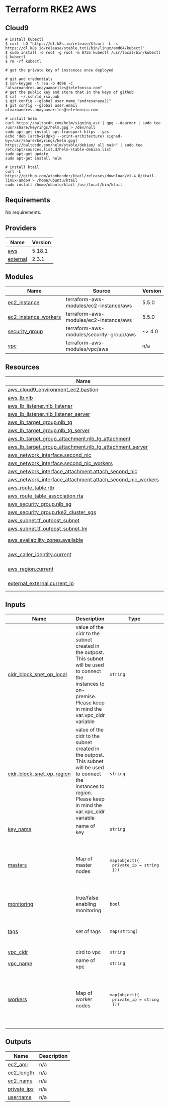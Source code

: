 # Terraform RKE2 AWS

## Cloud9

```
# install kubectl
$ curl -LO "https://dl.k8s.io/release/$(curl -L -s https://dl.k8s.io/release/stable.txt)/bin/linux/amd64/kubectl"
$ sudo install -o root -g root -m 0755 kubectl /usr/local/bin/kubectl
$ kubectl 
$ rm -rf kubectl

# get the private key of instances once deployed

# git and credentials
$ ssh-keygen -t rsa -b 4096 -C "alvaroandres.anayaamariles@telefonica.com" 
# get the public key and store that in the keys of github
$ cat  ~/.ssh/id_rsa.pub
$ git config --global user.name "andresanaya21"
$ git config --global user.email alvaroandres.anayaamariles@telefonica.com

# install helm
curl https://baltocdn.com/helm/signing.asc | gpg --dearmor | sudo tee /usr/share/keyrings/helm.gpg > /dev/null
sudo apt-get install apt-transport-https --yes
echo "deb [arch=$(dpkg --print-architecture) signed-by=/usr/share/keyrings/helm.gpg] https://baltocdn.com/helm/stable/debian/ all main" | sudo tee /etc/apt/sources.list.d/helm-stable-debian.list
sudo apt-get update
sudo apt-get install helm

# install ktail
curl -L https://github.com/atombender/ktail/releases/download/v1.4.0/ktail-linux-amd64 > /home/ubuntu/ktail 
sudo install /home/ubuntu/ktail /usr/local/bin/ktail

```


<!-- BEGIN_TF_DOCS -->
## Requirements

No requirements.

## Providers

| Name | Version |
|------|---------|
| <a name="provider_aws"></a> [aws](#provider\_aws) | 5.18.1 |
| <a name="provider_external"></a> [external](#provider\_external) | 2.3.1 |

## Modules

| Name | Source | Version |
|------|--------|---------|
| <a name="module_ec2_instance"></a> [ec2\_instance](#module\_ec2\_instance) | terraform-aws-modules/ec2-instance/aws | 5.5.0 |
| <a name="module_ec2_instance_workers"></a> [ec2\_instance\_workers](#module\_ec2\_instance\_workers) | terraform-aws-modules/ec2-instance/aws | 5.5.0 |
| <a name="module_security_group"></a> [security\_group](#module\_security\_group) | terraform-aws-modules/security-group/aws | ~> 4.0 |
| <a name="module_vpc"></a> [vpc](#module\_vpc) | terraform-aws-modules/vpc/aws | n/a |

## Resources

| Name | Type |
|------|------|
| [aws_cloud9_environment_ec2.bastion](https://registry.terraform.io/providers/hashicorp/aws/latest/docs/resources/cloud9_environment_ec2) | resource |
| [aws_lb.nlb](https://registry.terraform.io/providers/hashicorp/aws/latest/docs/resources/lb) | resource |
| [aws_lb_listener.nlb_listener](https://registry.terraform.io/providers/hashicorp/aws/latest/docs/resources/lb_listener) | resource |
| [aws_lb_listener.nlb_listener_server](https://registry.terraform.io/providers/hashicorp/aws/latest/docs/resources/lb_listener) | resource |
| [aws_lb_target_group.nlb_tg](https://registry.terraform.io/providers/hashicorp/aws/latest/docs/resources/lb_target_group) | resource |
| [aws_lb_target_group.nlb_tg_server](https://registry.terraform.io/providers/hashicorp/aws/latest/docs/resources/lb_target_group) | resource |
| [aws_lb_target_group_attachment.nlb_tg_attachment](https://registry.terraform.io/providers/hashicorp/aws/latest/docs/resources/lb_target_group_attachment) | resource |
| [aws_lb_target_group_attachment.nlb_tg_attachment_server](https://registry.terraform.io/providers/hashicorp/aws/latest/docs/resources/lb_target_group_attachment) | resource |
| [aws_network_interface.second_nic](https://registry.terraform.io/providers/hashicorp/aws/latest/docs/resources/network_interface) | resource |
| [aws_network_interface.second_nic_workers](https://registry.terraform.io/providers/hashicorp/aws/latest/docs/resources/network_interface) | resource |
| [aws_network_interface_attachment.attach_second_nic](https://registry.terraform.io/providers/hashicorp/aws/latest/docs/resources/network_interface_attachment) | resource |
| [aws_network_interface_attachment.attach_second_nic_workers](https://registry.terraform.io/providers/hashicorp/aws/latest/docs/resources/network_interface_attachment) | resource |
| [aws_route_table.rtb](https://registry.terraform.io/providers/hashicorp/aws/latest/docs/resources/route_table) | resource |
| [aws_route_table_association.rta](https://registry.terraform.io/providers/hashicorp/aws/latest/docs/resources/route_table_association) | resource |
| [aws_security_group.nlb_sg](https://registry.terraform.io/providers/hashicorp/aws/latest/docs/resources/security_group) | resource |
| [aws_security_group.rke2_cluster_sgs](https://registry.terraform.io/providers/hashicorp/aws/latest/docs/resources/security_group) | resource |
| [aws_subnet.tf_outpost_subnet](https://registry.terraform.io/providers/hashicorp/aws/latest/docs/resources/subnet) | resource |
| [aws_subnet.tf_outpost_subnet_lni](https://registry.terraform.io/providers/hashicorp/aws/latest/docs/resources/subnet) | resource |
| [aws_availability_zones.available](https://registry.terraform.io/providers/hashicorp/aws/latest/docs/data-sources/availability_zones) | data source |
| [aws_caller_identity.current](https://registry.terraform.io/providers/hashicorp/aws/latest/docs/data-sources/caller_identity) | data source |
| [aws_region.current](https://registry.terraform.io/providers/hashicorp/aws/latest/docs/data-sources/region) | data source |
| [external_external.current_ip](https://registry.terraform.io/providers/hashicorp/external/latest/docs/data-sources/external) | data source |

## Inputs

| Name | Description | Type | Default |
|------|-------------|------|---------|
| <a name="input_cidr_block_snet_op_local"></a> [cidr\_block\_snet\_op\_local](#input\_cidr\_block\_snet\_op\_local) | value of the cidr to the subnet created in the outpost. This subnet will be used to connect the instances to on-premise. Please keep in mind the var.vpc\_cidr variable | `string` | `"10.0.5.0/24"` |
| <a name="input_cidr_block_snet_op_region"></a> [cidr\_block\_snet\_op\_region](#input\_cidr\_block\_snet\_op\_region) | value of the cidr to the subnet created in the outpost. This subnet will be used to connect the instances to region. Please keep in mind the var.vpc\_cidr variable | `string` | `"10.0.4.0/24"` |
| <a name="input_key_name"></a> [key\_name](#input\_key\_name) | name of key | `string` | `"outpost-key"` |
| <a name="input_masters"></a> [masters](#input\_masters) | Map of master nodes | <pre>map(object({<br>    private_ip = string<br>  }))</pre> | <pre>{<br>  "rke2-master-0": {<br>    "private_ip": "10.0.5.10"<br>  },<br>  "rke2-master-1": {<br>    "private_ip": "10.0.5.11"<br>  }<br>}</pre> |
| <a name="input_monitoring"></a> [monitoring](#input\_monitoring) | true/false enabling monitoring | `bool` | `true` |
| <a name="input_tags"></a> [tags](#input\_tags) | set of tags | `map(string)` | <pre>{<br>  "environment": "Outpost",<br>  "owner": "andres"<br>}</pre> |
| <a name="input_vpc_cidr"></a> [vpc\_cidr](#input\_vpc\_cidr) | cird to vpc | `string` | `"10.0.0.0/16"` |
| <a name="input_vpc_name"></a> [vpc\_name](#input\_vpc\_name) | name of vpc | `string` | `"tf-vpc-outpost"` |
| <a name="input_workers"></a> [workers](#input\_workers) | Map of worker nodes | <pre>map(object({<br>    private_ip = string<br>  }))</pre> | <pre>{<br>  "rke2-worker-0": {<br>    "private_ip": "10.0.5.12"<br>  },<br>  "rke2-worker-1": {<br>    "private_ip": "10.0.5.13"<br>  }<br>}</pre> |

## Outputs

| Name | Description |
|------|-------------|
| <a name="output_ec2_ami"></a> [ec2\_ami](#output\_ec2\_ami) | n/a |
| <a name="output_ec2_length"></a> [ec2\_length](#output\_ec2\_length) | n/a |
| <a name="output_ec2_name"></a> [ec2\_name](#output\_ec2\_name) | n/a |
| <a name="output_private_ips"></a> [private\_ips](#output\_private\_ips) | n/a |
| <a name="output_username"></a> [username](#output\_username) | n/a |
<!-- END_TF_DOCS -->